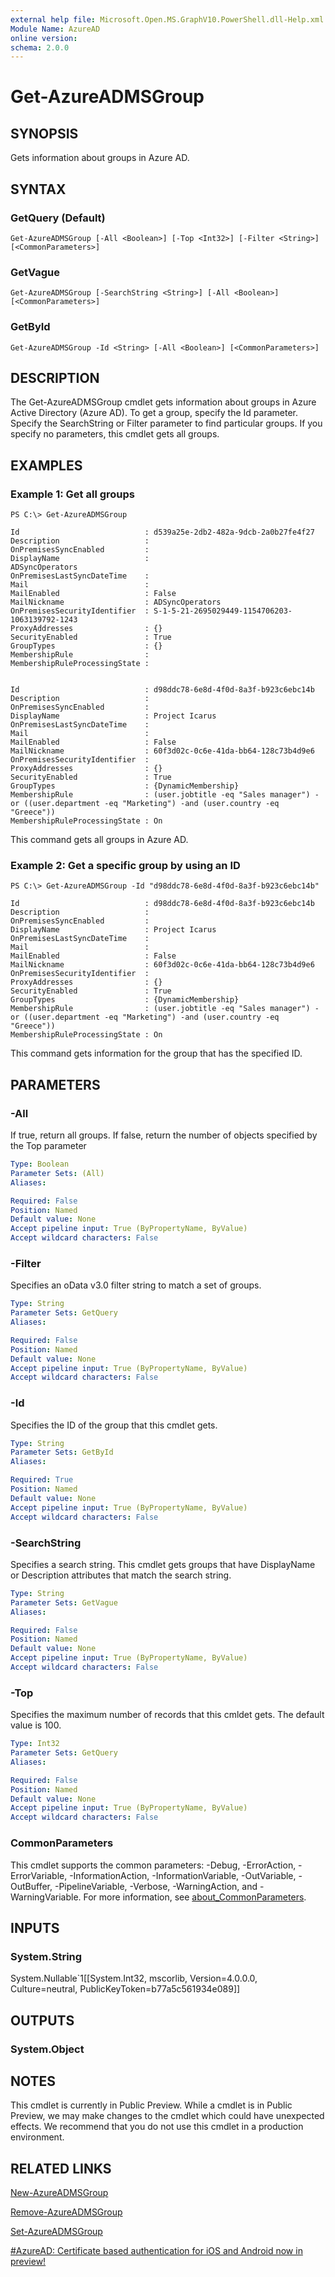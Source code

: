 ```yaml
---
external help file: Microsoft.Open.MS.GraphV10.PowerShell.dll-Help.xml
Module Name: AzureAD
online version:
schema: 2.0.0
---
```


# Get-AzureADMSGroup

## SYNOPSIS
Gets information about groups in Azure AD.

## SYNTAX

### GetQuery (Default)
```
Get-AzureADMSGroup [-All <Boolean>] [-Top <Int32>] [-Filter <String>] [<CommonParameters>]
```

### GetVague
```
Get-AzureADMSGroup [-SearchString <String>] [-All <Boolean>] [<CommonParameters>]
```

### GetById
```
Get-AzureADMSGroup -Id <String> [-All <Boolean>] [<CommonParameters>]
```

## DESCRIPTION
The Get-AzureADMSGroup cmdlet gets information about groups in Azure Active Directory (Azure AD).
To get a group, specify the Id parameter. 
Specify the SearchString or Filter parameter to find particular groups. 
If you specify no parameters, this cmdlet gets all groups.

## EXAMPLES

### Example 1: Get all groups
```
PS C:\> Get-AzureADMSGroup

Id                            : d539a25e-2db2-482a-9dcb-2a0b27fe4f27
Description                   :
OnPremisesSyncEnabled         :
DisplayName                   :
ADSyncOperators
OnPremisesLastSyncDateTime    :
Mail                          :
MailEnabled                   : False
MailNickname                  : ADSyncOperators
OnPremisesSecurityIdentifier  : S-1-5-21-2695029449-1154706203-1063139792-1243
ProxyAddresses                : {}
SecurityEnabled               : True
GroupTypes                    : {}
MembershipRule                :
MembershipRuleProcessingState :


Id                            : d98ddc78-6e8d-4f0d-8a3f-b923c6ebc14b
Description                   :
OnPremisesSyncEnabled         :
DisplayName                   : Project Icarus
OnPremisesLastSyncDateTime    :
Mail                          :
MailEnabled                   : False
MailNickname                  : 60f3d02c-0c6e-41da-bb64-128c73b4d9e6
OnPremisesSecurityIdentifier  :
ProxyAddresses                : {}
SecurityEnabled               : True
GroupTypes                    : {DynamicMembership}
MembershipRule                : (user.jobtitle -eq "Sales manager") -or ((user.department -eq "Marketing") -and (user.country -eq "Greece"))
MembershipRuleProcessingState : On
```

This command gets all groups in Azure AD.

### Example 2: Get a specific group by using an ID
```
PS C:\> Get-AzureADMSGroup -Id "d98ddc78-6e8d-4f0d-8a3f-b923c6ebc14b"

Id                            : d98ddc78-6e8d-4f0d-8a3f-b923c6ebc14b
Description                   :
OnPremisesSyncEnabled         :
DisplayName                   : Project Icarus
OnPremisesLastSyncDateTime    :
Mail                          :
MailEnabled                   : False
MailNickname                  : 60f3d02c-0c6e-41da-bb64-128c73b4d9e6
OnPremisesSecurityIdentifier  :
ProxyAddresses                : {}
SecurityEnabled               : True
GroupTypes                    : {DynamicMembership}
MembershipRule                : (user.jobtitle -eq "Sales manager") -or ((user.department -eq "Marketing") -and (user.country -eq "Greece"))
MembershipRuleProcessingState : On
```

This command gets information for the group that has the specified ID.

## PARAMETERS

### -All
If true, return all groups.
If false, return the number of objects specified by the Top parameter

```yaml
Type: Boolean
Parameter Sets: (All)
Aliases:

Required: False
Position: Named
Default value: None
Accept pipeline input: True (ByPropertyName, ByValue)
Accept wildcard characters: False
```

### -Filter
Specifies an oData v3.0 filter string to match a set of groups.

```yaml
Type: String
Parameter Sets: GetQuery
Aliases:

Required: False
Position: Named
Default value: None
Accept pipeline input: True (ByPropertyName, ByValue)
Accept wildcard characters: False
```

### -Id
Specifies the ID of the group that this cmdlet gets.

```yaml
Type: String
Parameter Sets: GetById
Aliases:

Required: True
Position: Named
Default value: None
Accept pipeline input: True (ByPropertyName, ByValue)
Accept wildcard characters: False
```

### -SearchString
Specifies a search string. 
This cmdlet gets groups that have DisplayName or Description attributes that match the search string.

```yaml
Type: String
Parameter Sets: GetVague
Aliases:

Required: False
Position: Named
Default value: None
Accept pipeline input: True (ByPropertyName, ByValue)
Accept wildcard characters: False
```

### -Top
Specifies the maximum number of records that this cmldet gets.
The default value is 100.

```yaml
Type: Int32
Parameter Sets: GetQuery
Aliases:

Required: False
Position: Named
Default value: None
Accept pipeline input: True (ByPropertyName, ByValue)
Accept wildcard characters: False
```

### CommonParameters
This cmdlet supports the common parameters: -Debug, -ErrorAction, -ErrorVariable, -InformationAction, -InformationVariable, -OutVariable, -OutBuffer, -PipelineVariable, -Verbose, -WarningAction, and -WarningVariable. For more information, see [about_CommonParameters](http://go.microsoft.com/fwlink/?LinkID=113216).

## INPUTS

### System.String
System.Nullable\`1\[\[System.Int32, mscorlib, Version=4.0.0.0, Culture=neutral, PublicKeyToken=b77a5c561934e089\]\]

## OUTPUTS

### System.Object
## NOTES
This cmdlet is currently in Public Preview.
While a cmdlet is in Public Preview, we may make changes to the cmdlet which could have unexpected effects.
We recommend that you do not use this cmdlet in a production environment.

## RELATED LINKS

[New-AzureADMSGroup]()

[Remove-AzureADMSGroup]()

[Set-AzureADMSGroup]()

[#AzureAD: Certificate based authentication for iOS and Android now in preview!](https://blogs.technet.microsoft.com/enterprisemobility/2016/07/18/azuread-certificate-based-authentication-for-ios-and-android-now-in-preview/)

